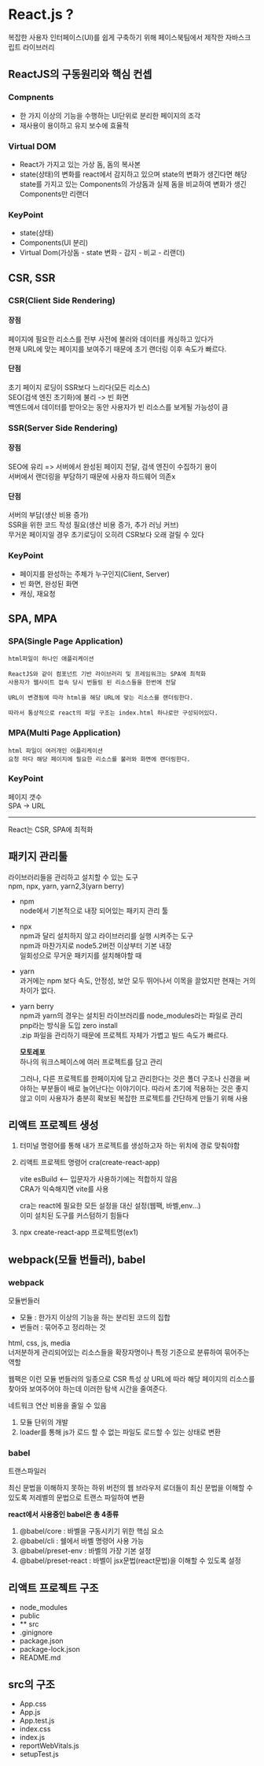 # React.js ? 
복잡한 사용자 인터페이스(UI)를 쉽게 구축하기 위해 페이스북팀에서 제작한 자바스크립트 라이브러리
## ReactJS의 구동원리와 핵심 컨셉
### Compnents
- 한 가지 이상의 기능을 수행하는 UI단위로 분리한 페이지의 조각
- 재사용이 용이하고 유지 보수에 효율적
### Virtual DOM
- React가 가지고 있는 가상 돔, 돔의 복사본
- state(상태)의 변화를 react에서 감지하고 있으며 state의 변화가 생긴다면 해당 state를 가지고 있는 Components의 가상돔과 실제 돔을 비교하여 변화가 생긴 Components만 리랜더

### KeyPoint
  - state(상태)
  - Components(UI 분리)
  - Virtual Dom(가상돔 - state 변화 - 감지 - 비교 - 리랜더)

## CSR, SSR
### CSR(Client Side Rendering)
#### 장점
페이지에 필요한 리소스를 전부 사전에 불러와 데이터를 캐싱하고 있다가   
현재 URL에 맞는 페이지를 보여주기 때문에 초기 랜더링 이후 속도가 빠르다.
#### 단점
초기 페이지 로딩이 SSR보다 느리다(모든 리소스)   
SEO(검색 엔진 초기화)에 불리 -> 빈 화면   
백엔드에서 데이터를 받아오는 동안 사용자가 빈 리소스를 보게될 가능성이 큼
### SSR(Server Side Rendering)
#### 장점
SEO에 유리 => 서버에서 완성된 페이지 전달, 검색 엔진이 수집하기 용이   
서버에서 랜더링을 부담하기 때문에 사용자 하드웨어 의존x
#### 단점
서버의 부담(생산 비용 증가)   
SSR을 위한 코드 작성 필요(생산 비용 증가, 추가 러닝 커브)   
무거운 페이지일 경우 초기로딩이 오히려 CSR보다 오래 걸릴 수 있다

### KeyPoint
- 페이지를 완성하는 주체가 누구인지(Client, Server)
- 빈 화면, 완성된 화면
- 캐싱, 재요청

## SPA, MPA
### SPA(Single Page Application)
    html파일이 하나인 애플리케이션   

    ReactJS와 같이 컴포넌트 기반 라이브러리 및 프레임워크는 SPA에 최적화   
    사용자가 웹사이트 접속 당시 번들링 된 리소스들을 한번에 전달

    URL이 변경됨에 따라 html을 해당 URL에 맞는 리소스를 랜더링한다.   

    따라서 통상적으로 react의 파일 구조는 index.html 하나로만 구성되어있다.

### MPA(Multi Page Application)
    html 파일이 여러개인 어플리케이션   
    요청 마다 해당 페이지에 필요한 리소스를 불러와 화면에 랜더링한다.

### KeyPoint
페이지 갯수   
SPA -> URL

---

React는 CSR, SPA에 최적화

## 패키지 관리툴
라이브러리들을 관리하고 설치할 수 있는 도구   
npm, npx, yarn, yarn2,3(yarn berry)

- npm   
  node에서 기본적으로 내장 되어있는 패키지 관리 툴

- npx   
  npm과 달리 설치하지 않고 라이브러리를 실행 시켜주는 도구   
  npm과 마찬가지로 node5.2버전 이상부터 기본 내장   
  일회성으로 무거운 패키지를 설치해야할 때

- yarn   
  과거에는 npm 보다 속도, 안정성, 보안 모두 뛰어나서 이목을 끌었지만 현재는 거의 차이가 없다.

- yarn berry   
  npm과 yarn의 경우는 설치된 라이브러리를 node_modules라는 파일로 관리   
  pnp라는 방식을 도입 zero install   
  .zip 파일을 관리하기 때문에 프로젝트 자체가 가볍고 빌드 속도가 빠르다.

  **모토레포**   
  하나의 워크스페이스에 여러 프로젝트를 담고 관리

  그러나, 다른 프로젝트를 한페이지에 담고 관리한다는 것은 폴더 구조나 신경을 써야하는 부분들이 배로 늘어난다는 이야기이다. 따라서 초기에 적용하는 것은 좋지 않고 이미 사용자가 충분히 확보된 복잡한 프로젝트를 간단하게 만들기 위해 사용

## 리액트 프로젝트 생성
1. 터미널 명령어를 통해 내가 프로젝트를 생성하고자 하는 위치에 경로 맞춰야함
2. 리액트 프로젝트 명령어 cra(create-react-app)   

    vite esBuild <-- 입문자가 사용하기에는 적합하지 않음   
    CRA가 익숙해지면 vite를 사용

    cra는 react에 필요한 모든 설정을 대신 설정(웹팩, 바벨,env...)   
    이미 설치된 도구를 커스텀하기 힘들다
  
3. npx create-react-app 프로젝트명(ex1)

## webpack(모듈 번들러), babel
### webpack
모듈번들러

- 모듈 : 한가지 이상의 기능을 하는 분리된 코드의 집합
- 번들러 : 묶어주고 정리하는 것

html, css, js, media   
너저분하게 관리되어있는 리소스들을 확장자명이나 특정 기준으로 분류하여 묶어주는 역할

웹팩은 이런 모듈 번들러의 일종으로 CSR 특성 상 URL에 따라 해당 페이지의 리소스를 찾아와 보여주어야 하는데  이러한 탐색 시간을 줄여준다.

네트워크 연산 비용을 줄일 수 있음
   
1. 모듈 단위의 개발
2. loader를 통해 js가 로드 할 수 없는 파일도 로드할 수 있는 상태로 변환

### babel
트랜스파일러

최신 문법을 이해하지 못하는 하위 버전의 웹 브라우저 로더들이 최신 문법을 이해할 수 있도록 저레벨의 문법으로 트랜스 파일하여 변환

**react에서 사용중인 babel은 총 4종류**
1. @babel/core  : 바벨을 구동시키기 위한 핵심 요소
2. @babel/cli : 쉘에서 바벨 명령어 사용 가능
3. @babel/preset-env : 바벨의 가장 기본 설정
4. @babel/preset-react : 바벨이 jsx문법(react문법)을 이해할 수 있도록 설정

## 리액트 프로젝트 구조
- node_modules
- public
- ** src
- .ginignore
- package.json
- package-lock.json
- README.md

## src의 구조
- App.css
- App.js
- App.test.js
- index.css
- index.js
- reportWebVitals.js
- setupTest.js



